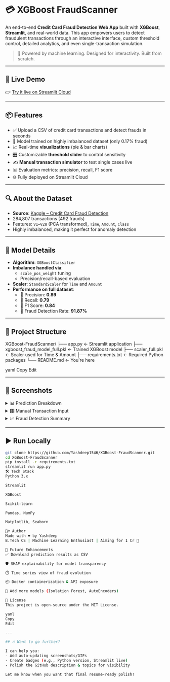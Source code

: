 # 💳 XGBoost FraudScanner

An end-to-end **Credit Card Fraud Detection Web App** built with **XGBoost**, **Streamlit**, and real-world data. This app empowers users to detect fraudulent transactions through an interactive interface, custom threshold control, detailed analytics, and even single-transaction simulation.

> 🧠 Powered by machine learning. Designed for interactivity. Built from scratch.

---

## 🚀 Live Demo

👉 [Try it live on Streamlit Cloud](https://xgboost-fraudscanner-hm2skpberllwckz3nmt5sg.streamlit.app/)

---

## 📦 Features

- ✅ Upload a CSV of credit card transactions and detect frauds in seconds
- 🎯 Model trained on highly imbalanced dataset (only 0.17% fraud)
- 📈 Real-time **visualizations** (pie & bar charts)
- 🎛️ Customizable **threshold slider** to control sensitivity
- ✍️ **Manual transaction simulator** to test single cases live
- 📊 Evaluation metrics: precision, recall, F1 score
- 🌐 Fully deployed on Streamlit Cloud

---

## 🔍 About the Dataset

- **Source**: [Kaggle – Credit Card Fraud Detection](https://www.kaggle.com/datasets/mlg-ulb/creditcardfraud)
- 284,807 transactions (492 frauds)
- Features: `V1–V28` (PCA transformed), `Time`, `Amount`, `Class`
- Highly imbalanced, making it perfect for anomaly detection

---

## 🤖 Model Details

- **Algorithm**: `XGBoostClassifier`
- **Imbalance handled via**:
  - `scale_pos_weight` tuning
  - Precision/recall-based evaluation
- **Scaler**: `StandardScaler` for `Time` and `Amount`
- **Performance on full dataset**:
  - 🔹 Precision: **0.89**
  - 🔹 Recall: **0.79**
  - 🔹 F1 Score: **0.84**
  - 🔹 Fraud Detection Rate: **91.87%**

---

## 📁 Project Structure

XGBoost-FraudScanner/
├── app.py ← Streamlit application
├── xgboost_fraud_model_full.pkl ← Trained XGBoost model
├── scaler_full.pkl ← Scaler used for Time & Amount
├── requirements.txt ← Required Python packages
└── README.md ← You're here

yaml
Copy
Edit

---

## 📸 Screenshots

<details>
<summary>📊 Prediction Breakdown</summary>
  
![Prediction Pie Chart](https://via.placeholder.com/600x300?text=Prediction+Breakdown+Pie+Chart)
</details>

<details>
<summary>🎛️ Manual Transaction Input</summary>

![Manual Form](https://via.placeholder.com/600x300?text=Manual+Transaction+Input+Form)
</details>

<details>
<summary>📈 Fraud Detection Summary</summary>

![Bar Chart](https://via.placeholder.com/600x300?text=Bar+Chart+of+Actual+vs+Predicted)
</details>

---

## ▶️ Run Locally

```bash
git clone https://github.com/Yashdeep1546/XGBoost-FraudScanner.git
cd XGBoost-FraudScanner
pip install -r requirements.txt
streamlit run app.py
🛠 Tech Stack
Python 3.x

Streamlit

XGBoost

Scikit-learn

Pandas, NumPy

Matplotlib, Seaborn

🙋‍♂️ Author
Made with ❤️ by Yashdeep
B.Tech CS | Machine Learning Enthusiast | Aiming for 1 Cr 💸

🧠 Future Enhancements
✅ Download prediction results as CSV

🛡️ SHAP explainability for model transparency

⏱️ Time series view of fraud evolution

📦 Docker containerization & API exposure

🧪 Add more models (Isolation Forest, AutoEncoders)

🪪 License
This project is open-source under the MIT License.

yaml
Copy
Edit

---

## 🔥 Want to go further?

I can help you:
- Add auto-updating screenshots/GIFs
- Create badges (e.g., Python version, Streamlit live)
- Polish the GitHub description & topics for visibility

Let me know when you want that final resume-ready polish!
